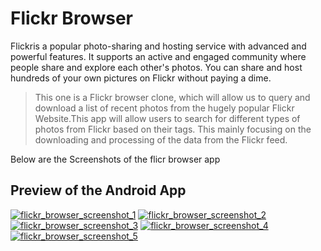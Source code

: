 # Flickr Browser
Flickris a popular photo-sharing and hosting service with advanced and powerful features. It supports an active and engaged community where people share and explore each other's photos. You can share and host hundreds of your own pictures on Flickr without paying a dime.

> This one is a Flickr browser clone, which will allow us to query and download a list of recent photos from
the hugely popular Flickr Website.This app will allow users to search for different types of photos from Flickr based on their tags.
This mainly focusing on the downloading and processing of the data from the Flickr feed.

Below are the Screenshots of the flicr browser app
## Preview of the Android App 

<a href="https://github.com/geeky-auro"><img alt="flickr_browser_screenshot_1" src="http://drive.google.com/uc?id=17UkQGf5xkwj249XOY5gic8jm0SiRaJLP" /></a>
<a href="https://github.com/geeky-auro"><img alt="flickr_browser_screenshot_2" src="http://drive.google.com/uc?id=1vCtooHrTyahuLB4cwPnGBHRPIvXU4YFY" /></a>
<a href="https://github.com/geeky-auro"><img alt="flickr_browser_screenshot_3" src="http://drive.google.com/uc?id=1arKXvuCVfkt9n52__XnHoX_AXkKufahS" /></a>
<a href="https://github.com/geeky-auro"><img alt="flickr_browser_screenshot_4" src="http://drive.google.com/uc?id=13-iNrq0AG2vQg2trBAjiuBE6OzUwhJQJ" /></a>
<a href="https://github.com/geeky-auro"><img alt="flickr_browser_screenshot_5" src="http://drive.google.com/uc?id=1Kdre1IJl_fPMtHjISb1yf2hk2to5j707" /></a>







